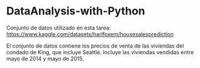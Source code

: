 # DataAnalysis-with-Python

Conjunto de datos utilizado en esta tarea: https://www.kaggle.com/datasets/harlfoxem/housesalesprediction

El conjunto de datos contiene los precios de venta de las viviendas del condado de King, que incluye Seattle. Incluye las viviendas vendidas entre mayo de 2014 y mayo de 2015.

